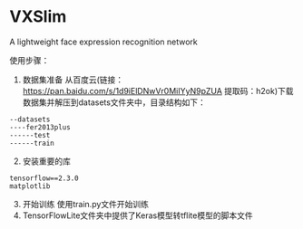 # VXSlim
A lightweight face expression recognition network

使用步骤：
1. 数据集准备
从百度云(链接：https://pan.baidu.com/s/1d9iElDNwVr0MiIYyN9pZUA 提取码：h2ok)下载数据集并解压到datasets文件夹中，目录结构如下：
```
--datasets
----fer2013plus
------test
------train
```
2. 安装重要的库
```
tensorflow==2.3.0
matplotlib
```
3. 开始训练
使用train.py文件开始训练
4. TensorFlowLite文件夹中提供了Keras模型转tflite模型的脚本文件
